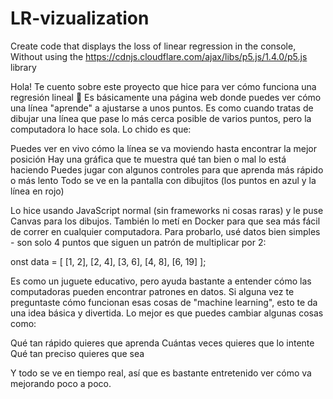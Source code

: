 # LR-vizualization
Create code that displays the loss of linear regression in the console, Without using the https://cdnjs.cloudflare.com/ajax/libs/p5.js/1.4.0/p5.js library

Hola! Te cuento sobre este proyecto que hice para ver cómo funciona una regresión lineal 👋
Es básicamente una página web donde puedes ver cómo una línea "aprende" a ajustarse a unos puntos. Es como cuando tratas de dibujar una línea que pase lo más cerca posible de varios puntos, pero la computadora lo hace sola.
Lo chido es que:

Puedes ver en vivo cómo la línea se va moviendo hasta encontrar la mejor posición
Hay una gráfica que te muestra qué tan bien o mal lo está haciendo
Puedes jugar con algunos controles para que aprenda más rápido o más lento
Todo se ve en la pantalla con dibujitos (los puntos en azul y la línea en rojo)

Lo hice usando JavaScript normal (sin frameworks ni cosas raras) y le puse Canvas para los dibujos. También lo metí en Docker para que sea más fácil de correr en cualquier computadora.
Para probarlo, usé datos bien simples - son solo 4 puntos que siguen un patrón de multiplicar por 2:

onst data = [
    [1, 2], [2, 4], [3, 6], [4, 8], [6, 19] 
];

Es como un juguete educativo, pero ayuda bastante a entender cómo las computadoras pueden encontrar patrones en datos. Si alguna vez te preguntaste cómo funcionan esas cosas de "machine learning", esto te da una idea básica y divertida.
Lo mejor es que puedes cambiar algunas cosas como:

Qué tan rápido quieres que aprenda
Cuántas veces quieres que lo intente
Qué tan preciso quieres que sea

Y todo se ve en tiempo real, así que es bastante entretenido ver cómo va mejorando poco a poco.
